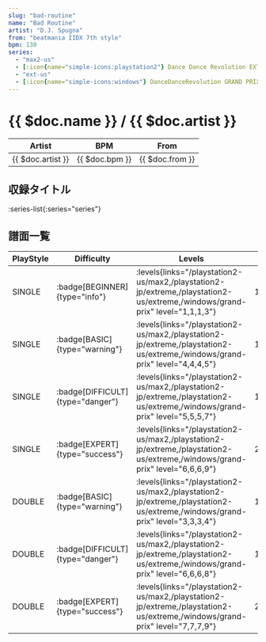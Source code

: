 ```yaml
---
slug: "bad-routine"
name: "Bad Routine"
artist: "D.J. Spugna"
from: "beatmania IIDX 7th style"
bpm: 130
series:
  - "max2-us"
  - [:icon{name="simple-icons:playstation2"} Dance Dance Revolution EXTREME :icon{name="flag:jp-4x3"}](/playstation2-jp/extreme)
  - "ext-us"
  - [:icon{name="simple-icons:windows"} DanceDanceRevolution GRAND PRIX (グランプリプレー)](/windows/grand-prix)
---
```


# {{ $doc.name }} / {{ $doc.artist }}

|Artist|BPM|From|
|------|---|----|
|{{ $doc.artist }}|{{ $doc.bpm }}|{{ $doc.from }}|

## 収録タイトル

:series-list{:series="series"}

## 譜面一覧

|PlayStyle|Difficulty|Levels|Notes|Movie|
|---------|----------|------|-----|-----|
|SINGLE| :badge[BEGINNER]{type="info"}| :levels{links="/playstation2-us/max2,/playstation2-jp/extreme,/playstation2-us/extreme,/windows/grand-prix" level="1,1,1,3"}|103/0||
|SINGLE| :badge[BASIC]{type="warning"}| :levels{links="/playstation2-us/max2,/playstation2-jp/extreme,/playstation2-us/extreme,/windows/grand-prix" level="4,4,4,5"}|127/4||
|SINGLE| :badge[DIFFICULT]{type="danger"}| :levels{links="/playstation2-us/max2,/playstation2-jp/extreme,/playstation2-us/extreme,/windows/grand-prix" level="5,5,5,7"}|189/7||
|SINGLE| :badge[EXPERT]{type="success"}| :levels{links="/playstation2-us/max2,/playstation2-jp/extreme,/playstation2-us/extreme,/windows/grand-prix" level="6,6,6,9"}|207/30||
|DOUBLE| :badge[BASIC]{type="warning"}| :levels{links="/playstation2-us/max2,/playstation2-jp/extreme,/playstation2-us/extreme,/windows/grand-prix" level="3,3,3,4"}|117/7||
|DOUBLE| :badge[DIFFICULT]{type="danger"}| :levels{links="/playstation2-us/max2,/playstation2-jp/extreme,/playstation2-us/extreme,/windows/grand-prix" level="6,6,6,8"}|187/4||
|DOUBLE| :badge[EXPERT]{type="success"}| :levels{links="/playstation2-us/max2,/playstation2-jp/extreme,/playstation2-us/extreme,/windows/grand-prix" level="7,7,7,9"}|226/12||
